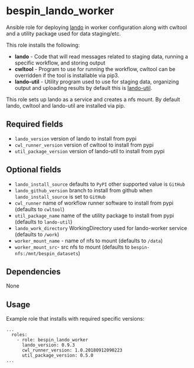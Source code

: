 # bespin_lando_worker

Ansible role for deploying [lando](https://github.com/Duke-GCB/lando) in worker configuration along with cwltool and a utility package used for data staging/etc.

This role installs the following:
- **lando** - Code that will read messages related to staging data, running a specific workflow, and storing output
- **cwltool** - Program to use for running the workflow, cwltool can be overridden if the tool is installable via pip3.
- **lando-util** - Utility program used to use for staging data, organizing output and uploading results by default this is [lando-util](https://github.com/Duke-GCB/lando-util).

This role sets up lando as a service and creates a nfs mount.
By default lando, cwltool and lando-util are installed via pip.

## Required fields
- `lando_version` version of lando to install from pypi
- `cwl_runner_version` version of cwltool to install from pypi
- `util_package_version` version of lando-util to install from pypi

## Optional fields
- `lando_install_source` defaults to `PyPI` other supported value is `GitHub`
- `lando_github_version` branch to install from github when `lando_install_source` is set to `GitHub`
- `cwl_runner` name of workflow runner software to install from pypi (defaults to `cwltool`)
- `util_package_name` name of the utility package to install from pypi (defaults to `lando-util`)
- `lando_work_directory` WorkingDirectory used for lando-worker service (defaults to `/work`)
- `worker_mount_name` - name of nfs to mount (defaults to `/data`)
- `worker_mount_src`- src nfs to mount (defaults to `bespin-nfs:/mnt/bespin_datasets`)

## Dependencies
None

## Usage

Example role that installs with required specific versions:
```
...
  roles:
    - role: bespin_lando_worker
      lando_version: 0.9.3
      cwl_runner_version: 1.0.20180912090223
      util_package_version: 0.5.0
...
```

